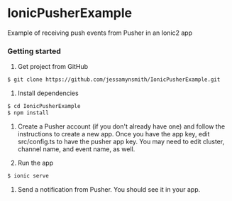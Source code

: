 # IonicPusherExample

Example of receiving push events from Pusher in an Ionic2 app

### Getting started

1. Get project from GitHub
```bash
$ git clone https://github.com/jessamynsmith/IonicPusherExample.git
```

1. Install dependencies
```bash
$ cd IonicPusherExample
$ npm install
```

1. Create a Pusher account (if you don't already have one) and follow the instructions to create a new app. Once you have the app key, edit src/config.ts to have the pusher app key. You may need to edit cluster, channel name, and event name, as well.

1. Run the app
```bash
$ ionic serve
```

1. Send a notification from Pusher. You should see it in your app.
